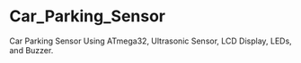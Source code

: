 # Car_Parking_Sensor
Car Parking Sensor Using ATmega32, Ultrasonic Sensor, LCD Display, LEDs, and Buzzer.
